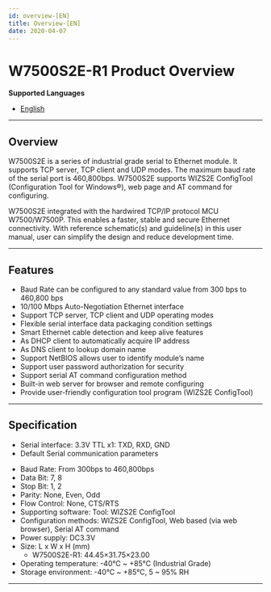 ```yaml
---
id: overview-[EN]
title: Overview-[EN]
date: 2020-04-07
---
```


# W7500S2E-R1 Product Overview

**Supported Languages**  

* [English](Overview-[EN].md)  

-----

## Overview

W7500S2E is a series of industrial grade serial to Ethernet module. It
supports TCP server, TCP client and UDP modes. The maximum baud rate of
the serial port is 460,800bps. W7500S2E supports WIZS2E ConfigTool
(Configuration Tool for Windows®), web page and AT command for
configuring.

W7500S2E integrated with the hardwired TCP/IP protocol MCU W7500/W7500P.
This enables a faster, stable and secure Ethernet connectivity. With
reference schematic(s) and guideline(s) in this user manual, user can
simplify the design and reduce development time.

-----

## Features

  - Baud Rate can be configured to any standard value from 300 bps to 460,800 bps
  - 10/100 Mbps Auto-Negotiation Ethernet interface
  - Support TCP server, TCP client and UDP operating modes
  - Flexible serial interface data packaging condition settings
  - Smart Ethernet cable detection and keep alive features
  - As DHCP client to automatically acquire IP address
  - As DNS client to lookup domain name
  - Support NetBIOS allows user to identify module’s name
  - Support user password authorization for security
  - Support serial AT command configuration method
  - Built-in web server for browser and remote configuring
  - Provide user-friendly configuration tool program (WIZS2E ConfigTool)

-----

## Specification

  -  Serial interface: 3.3V TTL x1: TXD, RXD, GND
  -  Default Serial communication parameters




   * Baud Rate: From 300bps to 460,800bps
   * Data Bit: 7, 8
   * Stop Bit: 1, 2
   * Parity: None, Even, Odd
   * Flow Control: None, CTS/RTS
*  Supporting software: Tool: WIZS2E ConfigTool
*  Configuration methods: WIZS2E ConfigTool, Web based (via web browser), Serial AT command
*  Power supply: DC3.3V
*  Size: L x W x H (mm)
   * W7500S2E-R1: 44.45×31.75×23.00
*  Operating temperature: -40℃ ~ +85℃ (Industrial Grade)
*  Storage environment: -40℃ ~ +85℃, 5 ~ 95% RH


-----
